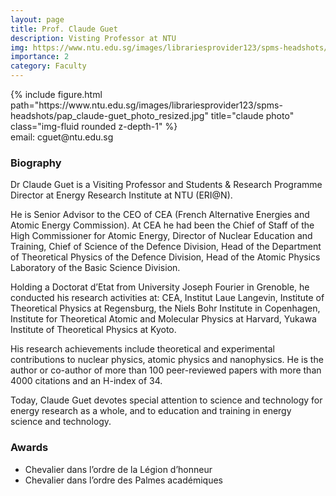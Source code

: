 ```yaml
---
layout: page
title: Prof. Claude Guet
description: Visting Professor at NTU
img: https://www.ntu.edu.sg/images/librariesprovider123/spms-headshots/pap_claude-guet_photo_resized.jpg
importance: 2
category: Faculty
---
```


<div class="row">
    <div class="col-sm mt-3 mt-md-0">
        {% include figure.html path="https://www.ntu.edu.sg/images/librariesprovider123/spms-headshots/pap_claude-guet_photo_resized.jpg" title="claude photo" class="img-fluid rounded z-depth-1" %}
    </div>
</div>
email: cguet@ntu.edu.sg

### Biography
Dr Claude Guet is a Visiting Professor and Students & Research Programme Director at Energy Research Institute at NTU (ERI@N).

He is Senior Advisor to the CEO of CEA (French Alternative Energies and Atomic Energy Commission). At CEA he had been the Chief of Staff of the High Commissioner for Atomic Energy, Director of Nuclear Education and Training, Chief of Science of the Defence Division, Head of the Department of Theoretical Physics of the Defence Division, Head of the Atomic Physics Laboratory of the Basic Science Division.

Holding a Doctorat d’Etat from University Joseph Fourier in Grenoble, he conducted his research activities at: CEA, Institut Laue Langevin, Institute of Theoretical Physics at Regensburg, the Niels Bohr Institute in Copenhagen, Institute for Theoretical Atomic and Molecular Physics at Harvard, Yukawa Institute of Theoretical Physics at Kyoto. 

His research achievements include theoretical and experimental contributions to nuclear physics, atomic physics and nanophysics. He is the author or co-author of more than 100 peer-reviewed papers with more than 4000 citations and an H-index of 34.

Today, Claude Guet devotes special attention to science and technology for energy research as a whole, and to education and training in energy science and technology.

### Awards
- Chevalier dans l’ordre de la Légion d’honneur
- Chevalier dans l’ordre des Palmes académiques